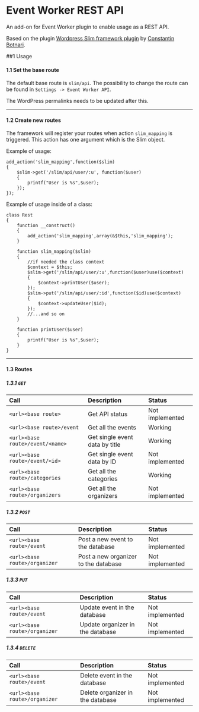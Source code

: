 Event Worker REST API
=====================

An add-on for Event Worker plugin to enable usage as a REST API.

Based on the plugin [Wordpress Slim framework plugin](https://github.com/Botnary/wp-slim-framework) by [Constantin Botnari](https://github.com/Botnary).


##1 Usage
#### 1.1 Set the base route
The default base route is `slim/api`. The possibility to change the route can be found
in `Settings -> Event Worker API`.

The WordPress permalinks needs to be updated after this.
***
#### 1.2 Create new routes
The framework will register your routes when action `slim_mapping` is triggered.
This action has one argument which is the Slim object.

Example of usage:
    
    add_action('slim_mapping',function($slim)
    {
        $slim->get('/slim/api/user/:u', function($user)
        {
            printf("User is %s",$user);
        });
    });

Example of usage inside of a class:

    class Rest
    {
        function __construct()
        {
            add_action('slim_mapping',array(&$this,'slim_mapping');
        }

        function slim_mapping($slim)
        {
            //if needed the class context
            $context = $this;
            $slim->get('/slim/api/user/:u',function($user)use($context)
            {
                $context->printUser($user);
            });
            $slim->put('/slim/api/user/:id',function($id)use($context)
            {
                $context->updateUser($id);
            });
            //...and so on
        }

        function printUser($user)
        {
            printf("User is %s",$user);
        }
    }
***
#### 1.3 Routes

##### 1.3.1 `GET`
| Call                                 | Description                            | Status                            |
|:-------------------------------------|:---------------------------------------|:----------------------------------|
| `<url><base route>`                  | Get API status                         | Not implemented                   |
| `<url><base route>/event`            | Get all the events                     | Working                           |
| `<url><base route>/event/<name>`     | Get single event data by title         | Working                           |
| `<url><base route>/event/<id>`       | Get single event data by ID            | Not implemented                   |
| `<url><base route>/categories`       | Get all the categories                 | Working                           |
| `<url><base route>/organizers`       | Get all the organizers                 | Not implemented                   |


##### 1.3.2 `POST`
| Call                                 | Description                            | Status                            |
|:-------------------------------------|:---------------------------------------|:----------------------------------|
| `<url><base route>/event`            | Post a new event to the database       | Not implemented                   |
| `<url><base route>/organizer`        | Post a new organizer to the database   | Not implemented                   |


##### 1.3.3 `PUT`
| Call                                 | Description                            | Status                            |
|:-------------------------------------|:---------------------------------------|:----------------------------------|
| `<url><base route>/event`            | Update event in the database           | Not implemented                   |
| `<url><base route>/organizer`        | Update organizer in the database       | Not implemented                   |


##### 1.3.4 `DELETE`
| Call                                 | Description                            | Status                            |
|:-------------------------------------|:---------------------------------------|:----------------------------------|
| `<url><base route>/event`            | Delete event in the database           | Not implemented                   |
| `<url><base route>/organizer`        | Delete organizer in the database       | Not implemented                   |